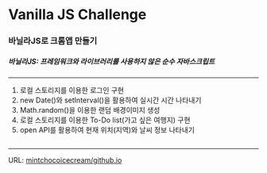 # Vanilla JS Challenge
### 바닐라JS로 크롬앱 만들기

##### 바닐라JS: 프레임워크와 라이브러리를 사용하지 않은 순수 자바스크립트
----
1. 로컬 스토리지를 이용한 로그인 구현
2. new Date()와 setInterval()을 활용하여 실시간 시간 나타내기
3. Math.random()을 이용한 랜덤 배경이미지 생성
4. 로컬 스토리지를 이용한 To-Do list(가고 싶은 여행지) 구현
5. open API를 활용하여 현재 위치(지역)와 날씨 정보 나타내기

<img width="80%" url="https://user-images.githubusercontent.com/64584574/169957553-87be53d9-99d9-4421-b8f2-6d9f0500c931.JPG" /> 

-----
URL: [mintchocoicecream/github.io](https://mintchocoicecream.github.io)
